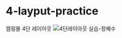 # 4-layput-practice
캠핑몰 4단 레이아웃
![4단레이아웃 실습-정혜수](https://user-images.githubusercontent.com/105402450/172550964-0e79e3ef-47ba-400d-9a72-1ddabb2a9606.png)
